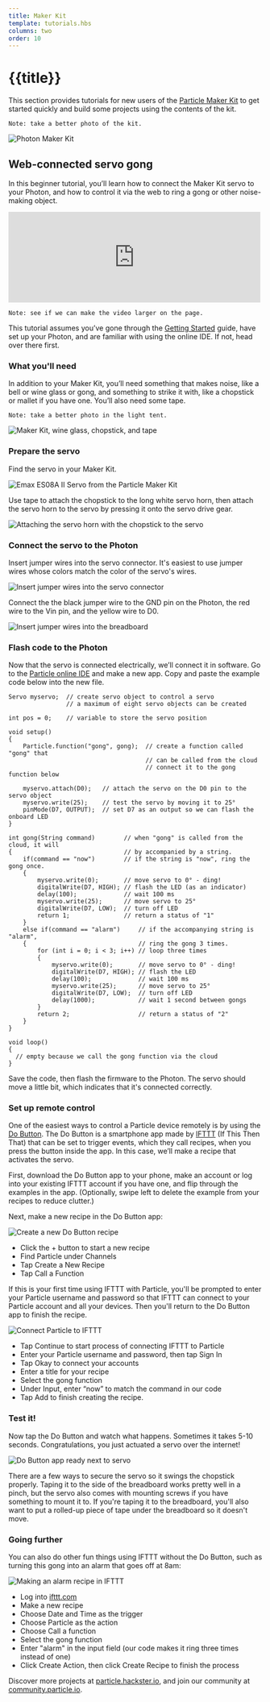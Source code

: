 ```yaml
---
title: Maker Kit
template: tutorials.hbs
columns: two
order: 10
---
```


# {{title}}

This section provides tutorials for new users of the [Particle Maker Kit](https://store.particle.io/collections/shields-and-kits#particle-maker-kit) to get started quickly and build some projects using the contents of the kit.

```
Note: take a better photo of the kit.
```

![Photon Maker Kit](/assets/images/maker-kit-photon.jpg)

## Web-connected servo gong

In this beginner tutorial, you’ll learn how to connect the Maker Kit servo to your Photon, and how to control it via the web to ring a gong or other noise-making object.

<iframe width="500" height="180" src="https://www.youtube.com/embed/SAE3dq_ChZw?rel=0" frameborder="0" allowfullscreen></iframe>

```
Note: see if we can make the video larger on the page.
```

This tutorial assumes you’ve gone through the [Getting Started](/guide/getting-started/intro/photon/) guide, have set up your Photon, and are familiar with using the online IDE. If not, head over there first.

### What you'll need

In addition to your Maker Kit, you’ll need something that makes noise, like a bell or wine glass or gong, and something to strike it with, like a chopstick or mallet if you have one. You’ll also need some tape.

```
Note: take a better photo in the light tent.
```

![Maker Kit, wine glass, chopstick, and tape](/assets/images/maker-kit-wineglass-chopstick-tape.jpg)

### Prepare the servo

Find the servo in your Maker Kit.

![Emax ES08A II Servo from the Particle Maker Kit](/assets/images/maker-kit-servo.jpg)

Use tape to attach the chopstick to the long white servo horn, then attach the servo horn to the servo by pressing it onto the servo drive gear.

![Attaching the servo horn with the chopstick to the servo](/assets/images/attach-horn-to-servo.jpg)

### Connect the servo to the Photon

Insert jumper wires into the servo connector. It's easiest to use jumper wires whose colors match the color of the servo's wires.

![Insert jumper wires into the servo connector](/assets/images/jumpers-servo-connector.jpg)

Connect the the black jumper wire to the GND pin on the Photon, the red wire to the Vin pin, and the yellow wire to D0.

![Insert jumper wires into the breadboard](/assets/images/servo-fritzing.png)

### Flash code to the Photon

Now that the servo is connected electrically, we’ll connect it in software. Go to the [Particle online IDE](http://build.particle.io) and make a new app. Copy and paste the example code below into the new file.

```
Servo myservo;  // create servo object to control a servo
                // a maximum of eight servo objects can be created

int pos = 0;    // variable to store the servo position

void setup()
{
    Particle.function("gong", gong);  // create a function called "gong" that
                                      // can be called from the cloud
                                      // connect it to the gong function below

    myservo.attach(D0);   // attach the servo on the D0 pin to the servo object
    myservo.write(25);    // test the servo by moving it to 25°
    pinMode(D7, OUTPUT);  // set D7 as an output so we can flash the onboard LED
}

int gong(String command)        // when "gong" is called from the cloud, it will
{                               // by accompanied by a string.
    if(command == "now")        // if the string is "now", ring the gong once.
    {                            
        myservo.write(0);       // move servo to 0° - ding!
        digitalWrite(D7, HIGH); // flash the LED (as an indicator)
        delay(100);             // wait 100 ms
        myservo.write(25);      // move servo to 25°
        digitalWrite(D7, LOW);  // turn off LED
        return 1;               // return a status of "1"
    }
    else if(command == "alarm")     // if the accompanying string is "alarm",
    {                               // ring the gong 3 times.
        for (int i = 0; i < 3; i++) // loop three times
        {
            myservo.write(0);       // move servo to 0° - ding!
            digitalWrite(D7, HIGH); // flash the LED
            delay(100);             // wait 100 ms
            myservo.write(25);      // move servo to 25°
            digitalWrite(D7, LOW);  // turn off LED
            delay(1000);            // wait 1 second between gongs
        }
        return 2;                   // return a status of "2"
    }
}

void loop()
{
  // empty because we call the gong function via the cloud
}
```
Save the code, then flash the firmware to the Photon. The servo should move a little bit, which indicates that it's connected correctly.

### Set up remote control

One of the easiest ways to control a Particle device remotely is by using the [Do Button](https://ifttt.com/products/do/button). The Do Button is a smartphone app made by [IFTTT](http://ifttt.com) (If This Then That) that can be set to trigger events, which they call recipes, when you press the button inside the app. In this case, we’ll make a recipe that activates the servo.

First, download the Do Button app to your phone, make an account or log into your existing IFTTT account if you have one, and flip through the examples in the app. (Optionally, swipe left to delete the example from your recipes to reduce clutter.)

Next, make a new recipe in the Do Button app:

![Create a new Do Button recipe](/assets/images/new-do-button-recipe.png)

* Click the + button to start a new recipe
* Find Particle under Channels
* Tap Create a New Recipe
* Tap Call a Function

If this is your first time using IFTTT with Particle, you'll be prompted to enter your Particle username and password so that IFTTT can connect to your Particle account and all your devices. Then you'll return to the Do Button app to finish the recipe.

![Connect Particle to IFTTT](/assets/images/connect-particle-to-ifttt.png)

* Tap Continue to start process of connecting IFTTT to Particle
* Enter your Particle username and password, then tap Sign In
* Tap Okay to connect your accounts
* Enter a title for your recipe
* Select the gong function
* Under Input, enter “now” to match the command in our code
* Tap Add to finish creating the recipe.

### Test it!

Now tap the Do Button and watch what happens. Sometimes it takes 5-10 seconds. Congratulations, you just actuated a servo over the internet!

![Do Button app ready next to servo](/assets/images/do-button-ready.jpg)

There are a few ways to secure the servo so it swings the chopstick properly. Taping it to the side of the breadboard works pretty well in a pinch, but the servo also comes with mounting screws if you have something to mount it to. If you're taping it to the breadboard, you'll also want to put a rolled-up piece of tape under the breadboard so it doesn't move.

### Going further

You can also do other fun things using IFTTT without the Do Button, such as turning this gong into an alarm that goes off at 8am:

![Making an alarm recipe in IFTTT](/assets/images/ifttt-alarm-recipe.jpg)

* Log into [ifttt.com](http://ifttt.com)
* Make a new recipe
* Choose Date and Time as the trigger
* Choose Particle as the action
* Choose Call a function
* Select the gong function
* Enter "alarm" in the input field (our code makes it ring three times instead of one)
* Click Create Action, then click Create Recipe to finish the process

Discover more projects at [particle.hackster.io](http://particle.hackster.io), and join our community at [community.particle.io](http://community.particle.io).
